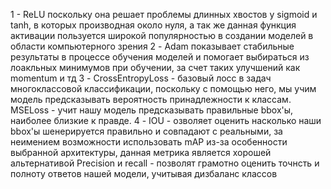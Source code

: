 1 - ReLU поскольку она решает проблемы длинных хвостов у sigmoid и tanh, в которых производная около нуля, а так же данная функция активации пользуется широкой популярностью в создании моделей в области компьютерного зрения
2 - Adam показывает стабильные результаты в процессе обучения моделей и помогает выбираться из лоакльных минимумов при обучении, за счет таких улучшений как momentum и тд
3 - CrossEntropyLoss - базовый лосс в задач многоклассовой классификации, поскольку с помощью него, мы учим модель предсказывать вероятность принадлежности к классам.
MSELoss - учит нашу модель предсказывать правильные bbox'ы, наиболее близкие к правде.
4 - IOU - озволяет оценить насколько наши bbox'ы шенерируется правильно и совпадают с реальными, за неимением возможности использовать mAP из-за особенности выбранной архитектуры, данная метрика является хорошей альтернативой
Precision и recall - позволят грамотно оценить точнсть и полноту ответов нашей модели, учитывая дизбаланс классов
